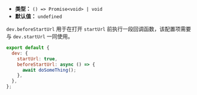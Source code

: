 - **类型：** `() => Promise<void> | void`
- **默认值：** `undefined`

`dev.beforeStartUrl` 用于在打开 `startUrl` 前执行一段回调函数，该配置项需要与 `dev.startUrl` 一同使用。

```js
export default {
  dev: {
    startUrl: true,
    beforeStartUrl: async () => {
      await doSomeThing();
    },
  },
};
```
